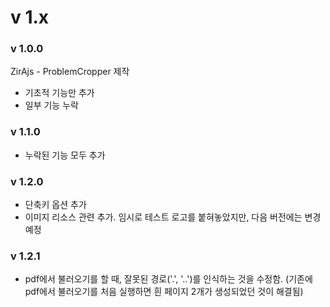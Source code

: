 # v 1.x

### v 1.0.0

ZirAjs - ProblemCropper 제작

- 기초적 기능만 추가
- 일부 기능 누락

### v 1.1.0

- 누락된 기능 모두 추가

### v 1.2.0

- 단축키 옵션 추가
- 이미지 리소스 관련 추가. 임시로 테스트 로고를 붙혀놓았지만, 다음 버전에는 변경예정

### v 1.2.1

- pdf에서 불러오기를 할 때, 잘못된 경로('.', '..')를 인식하는 것을 수정함. (기존에 pdf에서 불러오기를 처음 실행하면 흰 페이지 2개가 생성되었던 것이 해결됨)
